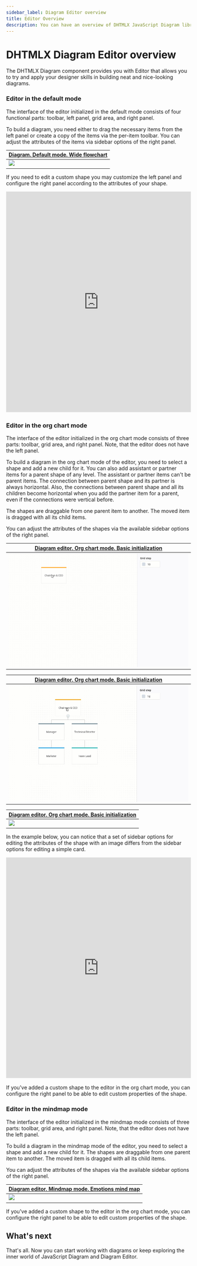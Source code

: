 ```yaml
---
sidebar_label: Diagram Editor overview
title: Editor Overview 
description: You can have an overview of DHTMLX JavaScript Diagram library in the documentation. Browse developer guides and API reference, try out code examples and live demos, and download a free 30-day evaluation version of DHTMLX Diagram.
---
```


# DHTMLX Diagram Editor overview

The DHTMLX Diagram component provides you with Editor that allows you to try and apply your designer skills in building neat and nice-looking diagrams.

### Editor in the default mode

The interface of the editor initialized in the default mode consists of four functional parts: toolbar, left panel, grid area, and right panel.

To build a diagram, you need either to drag the necessary items from the left panel or create a copy of the items via the per-item toolbar. You can adjust the attributes of the items via sidebar options of the right panel.

| [Diagram. Default mode. Wide flowchart](https://snippet.dhtmlx.com/4d4k3o8p) |
| ---------------------------------------------------------------------------- |
| ![](assets/default_editor.gif)                                               |

If you need to edit a custom shape you may customize the left panel and configure the right panel according to the attributes of your shape.

<iframe src="https://snippet.dhtmlx.com/2z0a18oz?mode=result" frameborder="0" class="snippet_iframe" width="100%" height="600"></iframe>

### Editor in the org chart mode

The interface of the editor initialized in the org chart mode consists of three parts: toolbar, grid area, and right panel. Note, that the editor does not have the left panel.

To build a diagram in the org chart mode of the editor, you need to select a shape and add a new child for it. You can also add assistant or partner items for a parent shape of any level. The assistant or partner items can't be parent items. The connection between parent shape and its partner is always horizontal. Also, the connections between parent shape and all its children become horizontal when you add the partner item for a parent, even if the connections were vertical before.

The shapes are draggable from one parent item to another. The moved item is dragged with all its child items.

You can adjust the attributes of the shapes via the available sidebar options of the right panel.

| [Diagram editor. Org chart mode. Basic initialization](https://snippet.dhtmlx.com/og4qm3ja) |
| ------------------------------------------------------------------------------------------- |
| ![](assets/orgchart_editor_draggable.gif)                                                   |

| [Diagram editor. Org chart mode. Basic initialization](https://snippet.dhtmlx.com/og4qm3ja) |
| ------------------------------------------------------------------------------------------- |
| ![](assets/orgchart_editor_draggable_assistant.gif)                                         |

| [Diagram editor. Org chart mode. Basic initialization](https://snippet.dhtmlx.com/og4qm3ja) |
| ------------------------------------------------------------------------------------------- |
| ![](assets/orgchart_editor_draggable_partner.gif)                                           |

In the example below, you can notice that a set of sidebar options for editing the attributes of the shape with an image differs from the sidebar options for editing a simple card.

<iframe src="https://snippet.dhtmlx.com/vghuunmd?mode=result" frameborder="0" class="snippet_iframe" width="100%" height="600"></iframe>

If you've added a custom shape to the editor in the org chart mode, you can configure the right panel to be able to edit custom properties of the shape.

### Editor in the mindmap mode

The interface of the editor initialized in the mindmap mode consists of three parts: toolbar, grid area, and right panel. Note, that the editor does not have the left panel.

To build a diagram in the mindmap mode of the editor, you need to select a shape and add a new child for it. The shapes are draggable from one parent item to another. The moved item is dragged with all its child items.

You can adjust the attributes of the shapes via the available sidebar options of the right panel.

| [Diagram editor. Mindmap mode. Emotions mind map](https://snippet.dhtmlx.com/lo1vm0e8) |
| -------------------------------------------------------------------------------------- |
| ![](assets/mindmap_editor_draggable.gif)                                               |

If you've added a custom shape to the editor in the org chart mode, you can configure the right panel to be able to edit custom properties of the shape.
## What's next

That's all. Now you can start working with diagrams or keep exploring the inner world of JavaScript Diagram and Diagram Editor.
